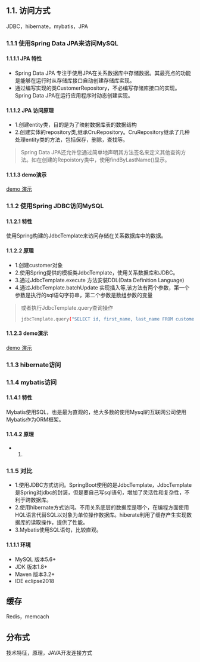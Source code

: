 ## 1.1. 访问方式
JDBC，hibernate，mybatis，JPA
### 1.1.1 使用Spring Data JPA来访问MySQL
#### 1.1.1.1 JPA 特性

- Spring Data JPA 专注于使用JPA在关系数据库中存储数据。其最亮点的功能是能够在运行时从存储库接口自动创建存储库实现。
- 通过编写实现的类CustomerRepository，不必编写存储库接口的实现。Spring Data JPA在运行应用程序时动态创建实现。

#### 1.1.1.2 JPA 访问原理

- 1.创建entity类，目的是为了映射数据库表的数据结构
- 2.创建实体的repository类,继承CruRepository。CruRepository继承了几种处理entity类的方法，包括保存，删除，查找等。

> Spring Data JPA还允许您通过简单地声明其方法签名来定义其他查询方法。如在创建的Repoistory类中，使用findByLastName()显示。

#### 1.1.1.3 demo演示
[demo 演示]()

### 1.1.2 使用Spring JDBC访问MySQL
#### 1.1.2.1 特性
使用Spring构建的JdbcTemplate来访问存储在关系数据库中的数据。

#### 1.1.2.2 原理

- 1.创建customer对象
- 2.使用Spring提供的模板类JdbcTemplate，使用关系数据库和JDBC。
- 3.通过JdbcTemplate.execute 方法安装DDL(Data Definition Language)
- 4.通过JdbcTemplate.batchUpdate 实现插入等,该方法有两个参数，第一个参数是执行的sql语句字符串，第二个参数是数组参数的变量

> 或者执行JdbcTemplate.query查询操作
> ``` bash
> jdbcTemplate.query("SELECT id, first_name, last_name FROM customers WHERE first_name = ?", new Object[] { "Josh" }, (rs, rowNum) -> new Customer(rs.getLong("id"), rs.getString("first_name"), rs.getString("last_name"))).forEach(customer -> log.info(customer.toString()));
> ```

#### 1.1.2.3 demo演示
[demo 演示]()


### 1.1.3 hibernate访问
### 1.1.4 mybatis访问
#### 1.1.4.1 特性
Mybatis使用SQL，也是最为直观的，绝大多数的使用Mysql的互联网公司使用Mybatis作为ORM框架。
#### 1.1.4.2 原理
- 1. 


### 1.1.5 对比

- 1.使用JDBC方式访问。SpringBoot使用的是JdbcTemplate，JdbcTemplate是Spring对jdbc的封装，但是要自己写sql语句，增加了灵活性和复杂性，不利于跨数据库。
- 2.使用hibernate方式访问。不用关系底层的数据库是哪个，在编程方面使用HQL语言代替SQL以对象为单位操作数据库。hiberate利用了缓存产生实现数据库的读取操作，提供了性能。
- 3.Mybatis使用SQL语句，比较直观。
#### 1.1.1.1 环境

- MySQL 版本5.6+
- JDK 版本1.8+
- Maven 版本3.2+
- IDE eclipse2018

## 缓存
Redis，memcach
## 分布式
技术特征，原理，JAVA开发连接方式